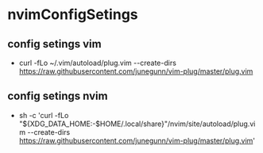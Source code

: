 # nvimConfigSetings
## config setings vim
- curl -fLo ~/.vim/autoload/plug.vim --create-dirs \
    https://raw.githubusercontent.com/junegunn/vim-plug/master/plug.vim
##  config setings nvim
- sh -c 'curl -fLo "${XDG_DATA_HOME:-$HOME/.local/share}"/nvim/site/autoload/plug.vim --create-dirs \
       https://raw.githubusercontent.com/junegunn/vim-plug/master/plug.vim'
